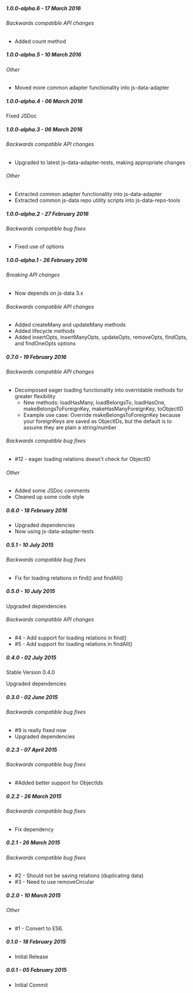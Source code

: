 ##### 1.0.0-alpha.6 - 17 March 2016

###### Backwards compatible API changes
- Added count method

##### 1.0.0-alpha.5 - 10 March 2016

###### Other
- Moved more common adapter functionality into js-data-adapter

##### 1.0.0-alpha.4 - 06 March 2016

Fixed JSDoc

##### 1.0.0-alpha.3 - 06 March 2016

###### Backwards compatible API changes
- Upgraded to latest js-data-adapter-tests, making appropriate changes

###### Other
- Extracted common adapter functionality into js-data-adapter
- Extracted common js-data repo utility scripts into js-data-repo-tools

##### 1.0.0-alpha.2 - 27 February 2016

###### Backwards compatible bug fixes
- Fixed use of options

##### 1.0.0-alpha.1 - 26 February 2016

###### Breaking API changes
- Now depends on js-data 3.x

###### Backwards compatible API changes
- Added createMany and updateMany methods
- Added lifecycle methods
- Added insertOpts, insertManyOpts, updateOpts, removeOpts, findOpts, and findOneOpts options

##### 0.7.0 - 19 February 2016

###### Backwards compatible API changes
- Decomposed eager loading functionality into overridable methods for greater flexibility
  - New methods: loadHasMany, loadBelongsTo, loadHasOne, makeBelongsToForeignKey, makeHasManyForeignKey, toObjectID
  - Example use case: Override makeBelongsToForeignKey because your foreignKeys are saved as ObjectIDs, but the default is to assume they are plain a string/number

###### Backwards compatible bug fixes
- #12 - eager loading relations doesn't check for ObjectID

###### Other
- Added some JSDoc comments
- Cleaned up some code style

##### 0.6.0 - 18 February 2016

- Upgraded dependencies
- Now using js-data-adapter-tests

##### 0.5.1 - 10 July 2015

###### Backwards compatible bug fixes
- Fix for loading relations in find() and findAll()

##### 0.5.0 - 10 July 2015

Upgraded dependencies

###### Backwards compatible API changes
- #4 - Add support for loading relations in find()
- #5 - Add support for loading relations in findAll()

##### 0.4.0 - 02 July 2015

Stable Version 0.4.0

Upgraded dependencies

##### 0.3.0 - 02 June 2015

###### Backwards compatible bug fixes
- #9 is really fixed now
- Upgraded dependencies

##### 0.2.3 - 07 April 2015

###### Backwards compatible bug fixes
- #Added better support for ObjectIds

##### 0.2.2 - 26 March 2015

###### Backwards compatible bug fixes
- Fix dependency

##### 0.2.1 - 26 March 2015

###### Backwards compatible bug fixes
- #2 - Should not be saving relations (duplicating data)
- #3 - Need to use removeCircular

##### 0.2.0 - 10 March 2015

###### Other
- #1 - Convert to ES6.

##### 0.1.0 - 18 February 2015

- Initial Release

##### 0.0.1 - 05 February 2015

- Initial Commit
